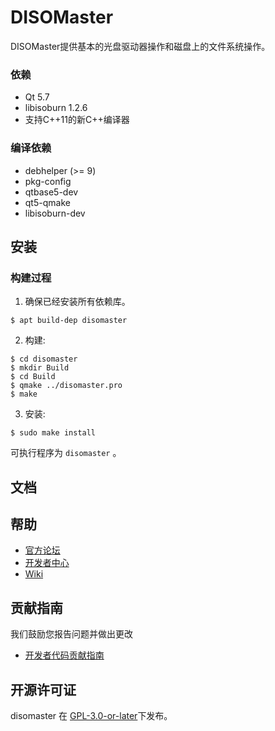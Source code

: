 # DISOMaster

DISOMaster提供基本的光盘驱动器操作和磁盘上的文件系统操作。

### 依赖

  * Qt 5.7
  * libisoburn 1.2.6
  * 支持C++11的新C++编译器

### 编译依赖

  * debhelper (>= 9)
  * pkg-config
  * qtbase5-dev
  * qt5-qmake
  * libisoburn-dev

## 安装

### 构建过程

1. 确保已经安装所有依赖库。

``` shell
$ apt build-dep disomaster 
```

2. 构建:
```
$ cd disomaster
$ mkdir Build
$ cd Build
$ qmake ../disomaster.pro
$ make
```

3. 安装:
```
$ sudo make install
```

可执行程序为 `disomaster` 。

## 文档

## 帮助

- [官方论坛](https://bbs.deepin.org/) 
- [开发者中心](https://github.com/linuxdeepin/developer-center) 
- [Wiki](https://wiki.deepin.org/)

## 贡献指南

我们鼓励您报告问题并做出更改

- [开发者代码贡献指南](https://github.com/linuxdeepin/developer-center/wiki/Contribution-Guidelines-for-Developers) 

## 开源许可证

disomaster 在 [GPL-3.0-or-later](LICENSE.txt)下发布。
